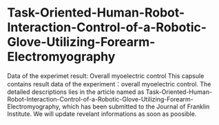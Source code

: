 # Task-Oriented-Human-Robot-Interaction-Control-of-a-Robotic-Glove-Utilizing-Forearm-Electromyography
Data of the experimet result: Overall myoelectric control
This capsule contains result data of the experiment：overall myoelectric control. The detailed descriptions lies in the article named as Task-Oriented-Human-Robot-Interaction-Control-of-a-Robotic-Glove-Utilizing-Forearm-Electromyography, which has been submitted to the Journal of Franklin Institute. We will update revelant informations as soon as poosible.
